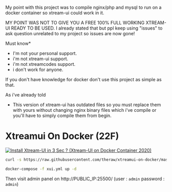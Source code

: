 My point with this project was to compile nginx/php and mysql to run on a docker container so xtream-ui could work in it.

MY POINT WAS NOT TO GIVE YOU A FREE 100% FULL WORKING XTREAM-UI READY TO BE USED. I already stated that but ppl keep using "issues" to ask question unrelated to my project so issues are now gone!

Must know*

- I'm not your personal support.
- i'm not xtream-ui support.
- i'm not xtreamcodes support.
- i don't work for anyone.

If you don't have knowledge for docker don't use this project as simple as that.

As i've already told

- This version of xtream-ui has outdated files so you must replace them with yours without changing nginx binary files which i've compile or you'll have to simply compile them from begin.

# Xtreamui On Docker (22F)
[![Install Xtream-UI in 3 Sec ? (Xtream-UI on Docker Container 2020)](https://github.com/theraw/xtreamui-on-docker/raw/master/scr/s1.png)](https://youtu.be/eiDSrA8Z-iw "Install Xtream-UI in 3 Sec ? (Xtream-UI on Docker Container 2020)")

```bash
curl -s https://raw.githubusercontent.com/theraw/xtreamui-on-docker/master/docker-compose.yml > xui.yml

docker-compose -f xui.yml up -d
```

Then visit admin panel on http://PUBLIC_IP:25500/ (user : `admin` password : `admin`)